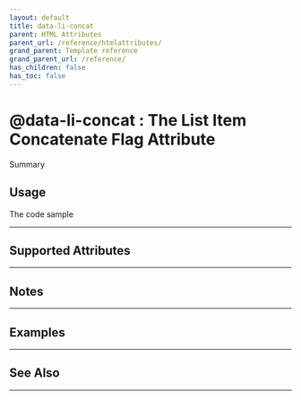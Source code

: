 ```yaml
---
layout: default
title: data-li-concat
parent: HTML Attributes
parent_url: /reference/htmlattributes/
grand_parent: Template reference
grand_parent_url: /reference/
has_children: false
has_toc: false
---
```


# @data-li-concat : The List Item Concatenate Flag Attribute

Summary

## Usage

 The code sample

---

## Supported Attributes


---

## Notes


---

## Examples


---


## See Also


---

